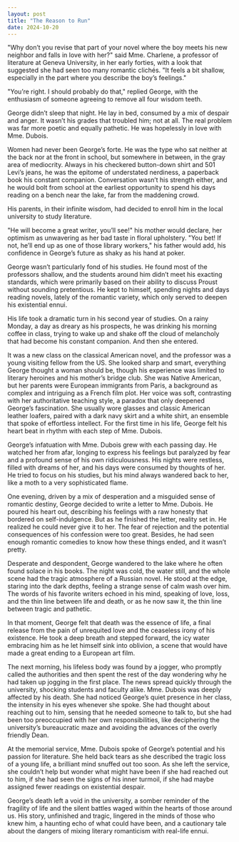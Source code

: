 ```yaml
---
layout: post
title: "The Reason to Run"
date: 2024-10-20
---
```

"Why don’t you revise that part of your novel where the boy meets his new neighbor and falls in love with her?" said Mme. Charlene, a professor of literature at Geneva University, in her early forties, with a look that suggested she had seen too many romantic clichés. "It feels a bit shallow, especially in the part where you describe the boy’s feelings."

"You’re right. I should probably do that," replied George, with the enthusiasm of someone agreeing to remove all four wisdom teeth.

George didn’t sleep that night. He lay in bed, consumed by a mix of despair and anger. It wasn’t his grades that troubled him; not at all. The real problem was far more poetic and equally pathetic. He was hopelessly in love with Mme. Dubois.

Women had never been George’s forte. He was the type who sat neither at the back nor at the front in school, but somewhere in between, in the gray area of mediocrity. Always in his checkered button-down shirt and 501 Levi’s jeans, he was the epitome of understated nerdiness, a paperback book his constant companion. Conversation wasn’t his strength either, and he would bolt from school at the earliest opportunity to spend his days reading on a bench near the lake, far from the maddening crowd.

His parents, in their infinite wisdom, had decided to enroll him in the local university to study literature.

"He will become a great writer, you’ll see!" his mother would declare, her optimism as unwavering as her bad taste in floral upholstery.
"You bet! If not, he’ll end up as one of those library workers," his father would add, his confidence in George’s future as shaky as his hand at poker.

George wasn’t particularly fond of his studies. He found most of the professors shallow, and the students around him didn’t meet his exacting standards, which were primarily based on their ability to discuss Proust without sounding pretentious. He kept to himself, spending nights and days reading novels, lately of the romantic variety, which only served to deepen his existential ennui.

His life took a dramatic turn in his second year of studies. On a rainy Monday, a day as dreary as his prospects, he was drinking his morning coffee in class, trying to wake up and shake off the cloud of melancholy that had become his constant companion. And then she entered.

It was a new class on the classical American novel, and the professor was a young visiting fellow from the US. She looked sharp and smart, everything George thought a woman should be, though his experience was limited to literary heroines and his mother’s bridge club. She was Native American, but her parents were European immigrants from Paris, a background as complex and intriguing as a French film plot. Her voice was soft, contrasting with her authoritative teaching style, a paradox that only deepened George’s fascination. She usually wore glasses and classic American leather loafers, paired with a dark navy skirt and a white shirt, an ensemble that spoke of effortless intellect. For the first time in his life, George felt his heart beat in rhythm with each step of Mme. Dubois.

George’s infatuation with Mme. Dubois grew with each passing day. He watched her from afar, longing to express his feelings but paralyzed by fear and a profound sense of his own ridiculousness. His nights were restless, filled with dreams of her, and his days were consumed by thoughts of her. He tried to focus on his studies, but his mind always wandered back to her, like a moth to a very sophisticated flame.

One evening, driven by a mix of desperation and a misguided sense of romantic destiny, George decided to write a letter to Mme. Dubois. He poured his heart out, describing his feelings with a raw honesty that bordered on self-indulgence. But as he finished the letter, reality set in. He realized he could never give it to her. The fear of rejection and the potential consequences of his confession were too great. Besides, he had seen enough romantic comedies to know how these things ended, and it wasn’t pretty.

Desperate and despondent, George wandered to the lake where he often found solace in his books. The night was cold, the water still, and the whole scene had the tragic atmosphere of a Russian novel. He stood at the edge, staring into the dark depths, feeling a strange sense of calm wash over him. The words of his favorite writers echoed in his mind, speaking of love, loss, and the thin line between life and death, or as he now saw it, the thin line between tragic and pathetic.

In that moment, George felt that death was the essence of life, a final release from the pain of unrequited love and the ceaseless irony of his existence. He took a deep breath and stepped forward, the icy water embracing him as he let himself sink into oblivion, a scene that would have made a great ending to a European art film.

The next morning, his lifeless body was found by a jogger, who promptly called the authorities and then spent the rest of the day wondering why he had taken up jogging in the first place. The news spread quickly through the university, shocking students and faculty alike. Mme. Dubois was deeply affected by his death. She had noticed George’s quiet presence in her class, the intensity in his eyes whenever she spoke. She had thought about reaching out to him, sensing that he needed someone to talk to, but she had been too preoccupied with her own responsibilities, like deciphering the university’s bureaucratic maze and avoiding the advances of the overly friendly Dean.

At the memorial service, Mme. Dubois spoke of George’s potential and his passion for literature. She held back tears as she described the tragic loss of a young life, a brilliant mind snuffed out too soon. As she left the service, she couldn’t help but wonder what might have been if she had reached out to him, if she had seen the signs of his inner turmoil, if she had maybe assigned fewer readings on existential despair.

George’s death left a void in the university, a somber reminder of the fragility of life and the silent battles waged within the hearts of those around us. His story, unfinished and tragic, lingered in the minds of those who knew him, a haunting echo of what could have been, and a cautionary tale about the dangers of mixing literary romanticism with real-life ennui.
